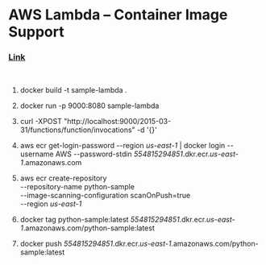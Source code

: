 # AWS Lambda – Container Image Support

### [Link](https://aws.amazon.com/es/blogs/aws/new-for-aws-lambda-container-image-support/)
<br>

1. docker build -t sample-lambda .

2. docker run -p 9000:8080 sample-lambda

3. curl -XPOST "http://localhost:9000/2015-03-31/functions/function/invocations" -d '{}'

4. aws ecr get-login-password --region *us-east-1* | docker login --username AWS --password-stdin *554815294851*.dkr.ecr.*us-east-1*.amazonaws.com

5. aws ecr create-repository \
    --repository-name python-sample \
    --image-scanning-configuration scanOnPush=true \
    --region *us-east-1*

6. docker tag python-sample:latest *554815294851*.dkr.ecr.*us-east-1*.amazonaws.com/python-sample:latest

7. docker push *554815294851*.dkr.ecr.*us-east-1*.amazonaws.com/python-sample:latest